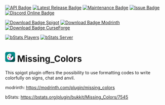 [![API Badge](https://img.shields.io/badge/MC%20version-Spigot%20v1.21.x-blue?style=flat-square)](https://www.spigotmc.org/)
[![Latest Release Badge](https://img.shields.io/spiget/version/55489?label=latest%20release&style=flat-square)](https://www.spigotmc.org/resources/missing_colors.55489/)
[![Maintenance Badge](https://img.shields.io/maintenance/yes/2025?style=flat-square)]()
[![Issue Badge](https://img.shields.io/github/issues/Fridtjof-DE/Missing_Colors?style=flat-square)](https://github.com/Fridtjof-DE/Missing_Colors/issues)
[![Discord Online Badge](https://img.shields.io/discord/961799414647750717?label=Discord&style=flat-square)](https://discord.gg/fT6VJurHCT)

[![Download Badge Spigot](https://img.shields.io/spiget/downloads/55489?label=SpigotMC%20downloads&style=flat-square)](https://www.spigotmc.org/resources/missing_colors.55489/)
[![Download Badge Modrinth](https://img.shields.io/modrinth/dt/hiFvJn4K?color=brightgreen&label=Modrinth%20downloads&style=flat-square)](https://modrinth.com/plugin/missing_colors/versions)
[![Download Badge CurseForge](https://img.shields.io/badge/dynamic/json?color=brightgreen&label=CurseForge%20downloads&query=%24.downloads.total&url=https%3A%2F%2Fapi.cfwidget.com%2F393318&style=flat-square)](https://www.curseforge.com/minecraft/bukkit-plugins/missing_colors)

[![bStats Players](https://img.shields.io/bstats/players/7545?style=flat-square)](https://bstats.org/plugin/bukkit/Missing_Colors/7545)
[![bStats Server](https://img.shields.io/bstats/servers/7545?style=flat-square)](https://bstats.org/plugin/bukkit/Missing_Colors/7545)

# <img src="https://github.com/Fridtjof-DE/Missing_Colors/blob/master/missing_colors.png" data-canonical-src="https://github.com/Fridtjof-DE/Missing_Colors/blob/master/missing_colors.png" width="32" height="32" /> Missing_Colors

This spigot plugin offers the possibility to use formatting codes to write colorfully on signs, chat and anvil.
 
modrinth: https://modrinth.com/plugin/missing_colors

bStats: https://bstats.org/plugin/bukkit/Missing_Colors/7545
